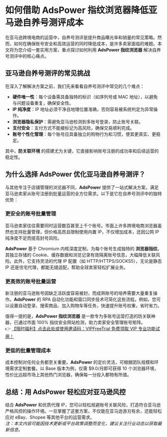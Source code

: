 # 如何借助 AdsPower 指纹浏览器降低亚马逊自养号测评成本

在亚马逊跨境电商的运营中，自养号测评是提升商品曝光率和销量的常见策略。然而，如何在确保账号安全和高效运营的同时降低成本，是许多卖家面临的难题。本文将为您介绍一套实用方案，重点探讨如何利用 **AdsPower 指纹浏览器** 解决自养号测评中的核心痛点。

## 亚马逊自养号测评的常见挑战

在深入了解解决方案之前，我们先来看看自养号测评中常见的几个难点：

- **硬件唯一性**：每个设备需具备独特的标识（如序列号或 MAC 地址），以避免与问题设备重复，确保安全性。
- **IP 纯净度**：IP 地址必须干净且地理位置准确，否则容易被系统判定为异常操作。
- **浏览器隐私保护**：需避免亚马逊检测到多账号登录，防止账号关联。
- **支付安全**：支付方式不能被标记为高风险，确保交易顺利完成。
- **账号个性化管理**：每个账号应具备独立的购物行为和习惯，使其更真实、更稳定。

其中，**防关联环境** 的搭建尤为关键，它直接影响账号注册的成功率和后续运营的稳定性。

## 为什么选择 AdsPower 优化亚马逊自养号测评？

与其他专注于店铺管理的浏览器不同，**AdsPower** 提供了一站式解决方案，满足亚马逊卖家从账号注册到批量运营的全方位需求。以下是它在自养号测评中的独特优势：

### 更安全的账号批量管理

亚马逊卖家往往需要同时运营数百甚至上千个账号。市面上许多跨境电商浏览器虽然也支持批量管理，但价格高昂且限制使用内置 IP，不仅增加成本，还因公网 IP 纯净度不足而提高封号风险。

**AdsPower** 基于 Chromium 内核深度定制，为每个账号生成独特的 **浏览器指纹**。其独立存储的 Cookie、缓存数据和浏览记录有效隔离账号信息，大幅降低关联风险。此外，它支持灵活的代理 IP 配置（如 HTTP/HTTPS/SOCKS5），无论是静态 IP 还是住宅代理，都能无缝适配，帮助全球卖家轻松扩展业务。

### 更高效的账号批量运营

新注册的亚马逊账号因缺乏活跃度容易被封，而成熟账号的培养需要大量重复操作。**AdsPower** 的 RPA 自动化功能和窗口同步技术可简化这些流程。例如，您可以设置自动登录、搜索商品、加入购物车等任务，快速提升账号权重，省时省力。

值得一提的是，**AdsPower 指纹浏览器** 是一款专为多账号运营打造的防关联神器，已通过市面 100% 指纹安全网站检测，助力卖家安全管理账号矩阵。  
👉 [【限时福利】点击此处或使用邀请码：VIPFreeTrial 免费领取 VIP 专业功能试用！](https://bit.ly/adspower_free)

### 更低的批量管理成本

成本控制对任何业务都至关重要。**AdsPower** 的定价灵活，可根据团队规模和环境需求定制套餐。以 Base 版本为例，仅需 $9.0/月即可获得 10 个浏览器环境，性价比远超市场上其他热门浏览器，确保每一分投入都物有所值。

## 总结：用 AdsPower 轻松应对亚马逊风控

结合 **AdsPower** 和优质代理 IP，您可以轻松规避账号关联风险，打造符合亚马逊严格风控的操作环境。一旦掌握了这套方案，不仅能在亚马逊游刃有余，还能轻松应对 eBay、Shopee 等其他平台的运营需求。  
*注：本文内容可能因技术更新或平台政策调整而变化，建议关注行业动态以获取最新信息。*